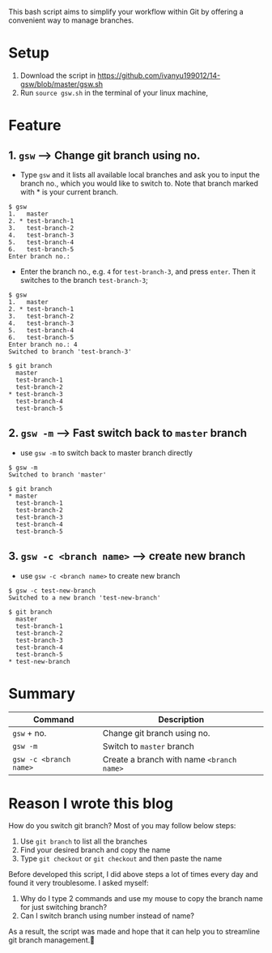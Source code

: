 [comment]: <> (Title: Script for Easy Git Branch Management)
[comment]: <> (Sub-title: Custom function which simplifies switching branch, create branch and branch navigation)

 This bash script aims to simplify your workflow within Git by offering a convenient way to manage branches.

# Setup
1. Download the script in https://github.com/ivanyu199012/14-gsw/blob/master/gsw.sh
2. Run `source gsw.sh` in the terminal of your linux machine,

# Feature

## 1. `gsw` --> Change git branch using no.
- Type `gsw` and it lists all available local branches and ask you to input the branch no., which you would like to switch to. Note that branch marked with * is your current branch.

```console
$ gsw
1.   master
2. * test-branch-1
3.   test-branch-2
4.   test-branch-3
5.   test-branch-4
6.   test-branch-5
Enter branch no.:
```

- Enter the branch no., e.g. `4` for `test-branch-3`, and press `enter`. Then it switches to the branch `test-branch-3`;

```console
$ gsw
1.   master
2. * test-branch-1
3.   test-branch-2
4.   test-branch-3
5.   test-branch-4
6.   test-branch-5
Enter branch no.: 4
Switched to branch 'test-branch-3'

$ git branch
  master
  test-branch-1
  test-branch-2
* test-branch-3
  test-branch-4
  test-branch-5
```

## 2. `gsw -m` --> Fast switch back to `master` branch
- use `gsw -m` to switch back to master branch directly

```console
$ gsw -m
Switched to branch 'master'

$ git branch
* master
  test-branch-1
  test-branch-2
  test-branch-3
  test-branch-4
  test-branch-5
```

## 3. `gsw -c <branch name>` --> create new branch
- use `gsw -c <branch name>` to create new branch

```console
$ gsw -c test-new-branch
Switched to a new branch 'test-new-branch'

$ git branch
  master
  test-branch-1
  test-branch-2
  test-branch-3
  test-branch-4
  test-branch-5
* test-new-branch
```

# Summary
| Command                | Description                                |
| ---------------------- | ------------------------------------------ |
| `gsw` + no.            | Change git branch using no.                |
| `gsw -m`               | Switch to `master` branch                  |
| `gsw -c <branch name>` | Create a branch with name `<branch name>` |

# Reason I wrote this blog
How do you switch git branch? Most of you may follow below steps:

1. Use `git branch` to list all the branches
2. Find your desired branch and copy the name
3. Type `git checkout` or  `git checkout` and then paste the name

Before developed this script, I did above steps a lot of times every day and found it very troublesome. I asked myself:
1. Why do I type 2 commands and use my mouse to copy the branch name for just switching branch?
2. Can I switch branch using number instead of name?

As a result, the script was made and hope that it can help you to streamline git branch management.🙂